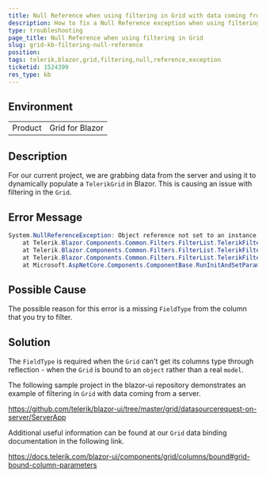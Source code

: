 ```yaml
---
title: Null Reference when using filtering in Grid with data coming from a server 
description: How to fix a Null Reference exception when using filtering in Grid with data coming from a server?
type: troubleshooting
page_title: Null Reference when using filtering in Grid
slug: grid-kb-filtering-null-reference
position:
tags: telerik,blazor,grid,filtering,null,reference,exception
ticketid: 1524399
res_type: kb
---
```


## Environment
<table>
	<tbody>
		<tr>
			<td>Product</td>
			<td>Grid for Blazor</td>
		</tr>
	</tbody>
</table>


## Description
For our current project, we are grabbing data from the server and using it to dynamically populate a `TelerikGrid` in Blazor.  This is causing an issue with filtering in the `Grid`.

## Error Message
````C#
System.NullReferenceException: Object reference not set to an instance of an object.
    at Telerik.Blazor.Components.Common.Filters.FilterList.TelerikFilterList.GetFilterOperators()
    at Telerik.Blazor.Components.Common.Filters.FilterList.TelerikFilterList.InitFilterOperators()
    at Telerik.Blazor.Components.Common.Filters.FilterList.TelerikFilterList.OnInitializedAsync()
    at Microsoft.AspNetCore.Components.ComponentBase.RunInitAndSetParametersAsync()
````

## Possible Cause
The possible reason for this error is a missing `FieldType` from the column that you try to filter.

## Solution
The `FieldType` is required when the `Grid` can't get its columns type through reflection - when the `Grid` is bound to an `object` rather than a real `model`.

The following sample project in the blazor-ui repository demonstrates an example of filtering in `Grid` with data coming from a server.

https://github.com/telerik/blazor-ui/tree/master/grid/datasourcerequest-on-server/ServerApp

Additional useful information can be found at our `Grid` data binding documentation in the following link.

https://docs.telerik.com/blazor-ui/components/grid/columns/bound#grid-bound-column-parameters